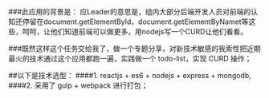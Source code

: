 
###此应用的背景是：
应Leader的意思是，组内大部分后端开发人员对前端的认知还停留在document.getElementById，document.getElementByNamet等这些，呵呵，让他们知道前端可以做更多，用nodejs写一个CURD让他们看看。

###既然这样这个任务交给我了，做一个专题分享，对新技术敏感的我索性把近期最火的技术通过这个应用都跑一遍，实践做一个 todo-list，实现 CURD 操作；


##以下是技术选型：
####1. reactjs + es6 + nodejs + express + mongodb, 
####2. 采用了 gulp + webpack 进行打包；
